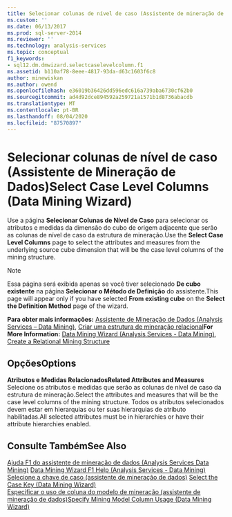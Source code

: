 ```yaml
---
title: Selecionar colunas de nível de caso (Assistente de mineração de dados) | Microsoft Docs
ms.custom: ''
ms.date: 06/13/2017
ms.prod: sql-server-2014
ms.reviewer: ''
ms.technology: analysis-services
ms.topic: conceptual
f1_keywords:
- sql12.dm.dmwizard.selectcaselevelcolumn.f1
ms.assetid: b110af78-8eee-4817-93da-d63c1603f6c8
author: minewiskan
ms.author: owend
ms.openlocfilehash: e36019b36426dd596edc616a739aba6730cf62b0
ms.sourcegitcommit: ad4d92dce894592a259721a1571b1d8736abacdb
ms.translationtype: MT
ms.contentlocale: pt-BR
ms.lasthandoff: 08/04/2020
ms.locfileid: "87570897"
---
```

# <a name="select-case-level-columns-data-mining-wizard"></a><span data-ttu-id="12fe0-102">Selecionar colunas de nível de caso (Assistente de Mineração de Dados)</span><span class="sxs-lookup"><span data-stu-id="12fe0-102">Select Case Level Columns (Data Mining Wizard)</span></span>
  <span data-ttu-id="12fe0-103">Use a página **Selecionar Colunas de Nível de Caso** para selecionar os atributos e medidas da dimensão do cubo de origem adjacente que serão as colunas de nível de caso da estrutura de mineração.</span><span class="sxs-lookup"><span data-stu-id="12fe0-103">Use the **Select Case Level Columns** page to select the attributes and measures from the underlying source cube dimension that will be the case level columns of the mining structure.</span></span>  
  
> [!NOTE]  
>  <span data-ttu-id="12fe0-104">Essa página será exibida apenas se você tiver selecionado **De cubo existente** na página **Selecionar o Método de Definição** do assistente.</span><span class="sxs-lookup"><span data-stu-id="12fe0-104">This page will appear only if you have selected **From existing cube** on the **Select the Definition Method** page of the wizard.</span></span>  
  
 <span data-ttu-id="12fe0-105">**Para obter mais informações:** [Assistente de Mineração de Dados &#40;Analysis Services – Data Mining&#41;](data-mining/data-mining-wizard-analysis-services-data-mining.md), [Criar uma estrutura de mineração relacional](data-mining/create-a-relational-mining-structure.md)</span><span class="sxs-lookup"><span data-stu-id="12fe0-105">**For More Information:** [Data Mining Wizard &#40;Analysis Services - Data Mining&#41;](data-mining/data-mining-wizard-analysis-services-data-mining.md), [Create a Relational Mining Structure](data-mining/create-a-relational-mining-structure.md)</span></span>  
  
## <a name="options"></a><span data-ttu-id="12fe0-106">Opções</span><span class="sxs-lookup"><span data-stu-id="12fe0-106">Options</span></span>  
 <span data-ttu-id="12fe0-107">**Atributos e Medidas Relacionados**</span><span class="sxs-lookup"><span data-stu-id="12fe0-107">**Related Attributes and Measures**</span></span>  
 <span data-ttu-id="12fe0-108">Selecione os atributos e medidas que serão as colunas de nível de caso da estrutura de mineração.</span><span class="sxs-lookup"><span data-stu-id="12fe0-108">Select the attributes and measures that will be the case level columns of the mining structure.</span></span> <span data-ttu-id="12fe0-109">Todos os atributos selecionados devem estar em hierarquias ou ter suas hierarquias de atributo habilitadas.</span><span class="sxs-lookup"><span data-stu-id="12fe0-109">All selected attributes must be in hierarchies or have their attribute hierarchies enabled.</span></span>  
  
## <a name="see-also"></a><span data-ttu-id="12fe0-110">Consulte Também</span><span class="sxs-lookup"><span data-stu-id="12fe0-110">See Also</span></span>  
 <span data-ttu-id="12fe0-111">[Ajuda F1 do assistente de mineração de dados &#40;Analysis Services Data Mining&#41;](data-mining-wizard-f1-help-analysis-services-data-mining.md) </span><span class="sxs-lookup"><span data-stu-id="12fe0-111">[Data Mining Wizard F1 Help &#40;Analysis Services - Data Mining&#41;](data-mining-wizard-f1-help-analysis-services-data-mining.md) </span></span>  
 <span data-ttu-id="12fe0-112">[Selecione a chave de caso &#40;assistente de mineração de dados&#41;](select-the-case-key-data-mining-wizard.md) </span><span class="sxs-lookup"><span data-stu-id="12fe0-112">[Select the Case Key &#40;Data Mining Wizard&#41;](select-the-case-key-data-mining-wizard.md) </span></span>  
 [<span data-ttu-id="12fe0-113">Especificar o uso de coluna do modelo de mineração &#40;assistente de mineração de dados&#41;</span><span class="sxs-lookup"><span data-stu-id="12fe0-113">Specify Mining Model Column Usage &#40;Data Mining Wizard&#41;</span></span>](specify-mining-model-column-usage-data-mining-wizard.md)  
  
  
